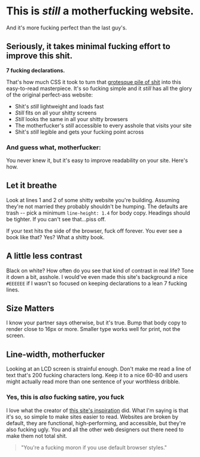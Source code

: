 

This is _still_ a motherfucking website.
========================================

And it's more fucking perfect than the last guy's.

Seriously, it takes minimal fucking effort to improve this shit.
----------------------------------------------------------------

**7 fucking declarations.**

That's how much CSS it took to turn that [grotesque pile of shit](http://motherfuckingwebsite.com/) into this easy-to-read masterpiece. It's so fucking simple and it _still_ has all the glory of the original perfect-ass website:

*   Shit's _still_ lightweight and loads fast
*   _Still_ fits on all your shitty screens
*   _Still_ looks the same in all your shitty browsers
*   The motherfucker's _still_ accessible to every asshole that visits your site
*   Shit's _still_ legible and gets your fucking point across

### And guess what, motherfucker:

You never knew it, but it's easy to improve readability on your site. Here's how.

Let it breathe
--------------

Look at lines 1 and 2 of some shitty website you're building. Assuming they're not married they probably shouldn't be humping. The defaults are trash -- pick a minimum `line-height: 1.4` for body copy. Headings should be tighter. If you can't see that...piss off.

If your text hits the side of the browser, fuck off forever. You ever see a book like that? Yes? What a shitty book.

A little less contrast
----------------------

Black on white? How often do you see that kind of contrast in real life? Tone it down a bit, asshole. I would've even made this site's background a nice `#EEEEEE` if I wasn't so focused on keeping declarations to a lean 7 fucking lines.

Size Matters
------------

I know your partner says otherwise, but it's true. Bump that body copy to render close to 16px or more. Smaller type works well for print, not the screen.

Line-width, motherfucker
------------------------

Looking at an LCD screen is strainful enough. Don't make me read a line of text that's 200 fucking characters long. Keep it to a nice 60-80 and users might actually read more than one sentence of your worthless dribble.

### Yes, this is _also_ fucking satire, you fuck

I love what the creator of [this site's inspiration](http://motherfuckingwebsite.com/) did. What I'm saying is that it's so, so simple to make sites easier to read. Websites are broken by default, they are functional, high-performing, and accessible, but they're also fucking ugly. You and all the other web designers out there need to make them not total shit.

> "You're a fucking moron if you use default browser styles."
